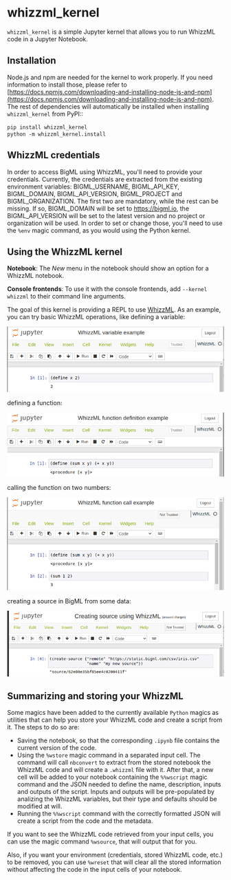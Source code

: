 whizzml_kernel
==============

``whizzml_kernel`` is a simple Jupyter kernel that allows you to run WhizzML
code in a Jupyter Notebook.

Installation
------------

Node.js and npm are needed for the kernel to work
properly. If you need information to install those, please refer to
[https://docs.npmjs.com/downloading-and-installing-node-js-and-npm](https://docs.npmjs.com/downloading-and-installing-node-js-and-npm). The rest of dependencies
will automatically be installed when installing ``whizzml_kernel`` from PyPI::

    pip install whizzml_kernel
    python -m whizzml_kernel.install


WhizzML credentials
-------------------

In order to access BigML using WhizzML, you'll need to provide your
credentials. Currently, the credentials are extracted from the existing
environment variables: BIGML_USERNAME, BIGML_API_KEY, BIGML_DOMAIN,
BIGML_API_VERSION, BIGML_PROJECT and BIGML_ORGANIZATION. The first two are
mandatory, while the rest can be missing. If so, BIGML_DOMAIN will be
set to https://bigml.io, the BIGML_API_VERSION will be set to the latest
version and no project or organization will be used. In order to set or
change those, you'll need to use the ``%env`` magic command, as you would
using the Python kernel.

Using the WhizzML kernel
------------------------
**Notebook**: The *New* menu in the notebook should show an option for a WhizzML notebook.

**Console frontends**: To use it with the console frontends, add ``--kernel whizzml`` to
their command line arguments.

The goal of this kernel is providing a REPL to use [WhizzML](https://bigml.com/whizzml).
As an example, you can try basic WhizzML operations, like defining a variable:


![WhizzML variable definition](docs/imgs/variable_def.png "WhizzML variable definition")

defining a function:

![WhizzML function definition](docs/imgs/function_def.png "WhizzML function definition")

calling the function on two numbers:

![Calling a WhizzML function](docs/imgs/function_call.png "Calling a WhizzML function")

creating a source in BigML from some data:

![Creating a source with WhizzML](docs/imgs/source_creation.png "Creating a source with WhizzML")


Summarizing and storing your WhizzML
------------------------------------

Some magics have been added to the currently available ``Python`` magics as
utilities that can help you store your WhizzML code and create a script from
it. The steps to do so are:

- Saving the notebook, so that the corresponding ``.ipynb`` file contains
  the current version of the code.
- Using the ``%wstore`` magic command in a separated input cell. The command
  will call ``nbconvert`` to extract from the stored notebook the WhizzML code
  and will create a ``.whizzml`` file with it. After that, a new cell will be
  added to your notebook containing the ``%%wscript`` magic command and the
  JSON needed to define the name, description, inputs and outputs of the
  script. Inputs and outputs will be pre-populated by analizing the WhizzML
  variables, but their type and defaults should be modified at will.
- Running the ``%%wscript`` command with the correctly formatted JSON will
  create a script from the code and the metadata.


If you want to see the WhizzML code retrieved from your input cells, you can
use the magic command ``%wsource``, that will output that for you.

Also, if you want your environment (credentials, stored WhizzML code, etc.) to
be removed, you can use ``%wreset`` that will clear all the stored information
without affecting the code in the input cells of your notebook.
